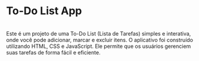 <h1>To-Do List App</h1>
  <br>
Este é um projeto de uma To-Do List (Lista de Tarefas) simples e interativa, onde você pode adicionar, marcar e excluir itens. O aplicativo foi construído utilizando HTML, CSS e JavaScript. Ele permite que os usuários gerenciem suas tarefas de forma fácil e eficiente.
